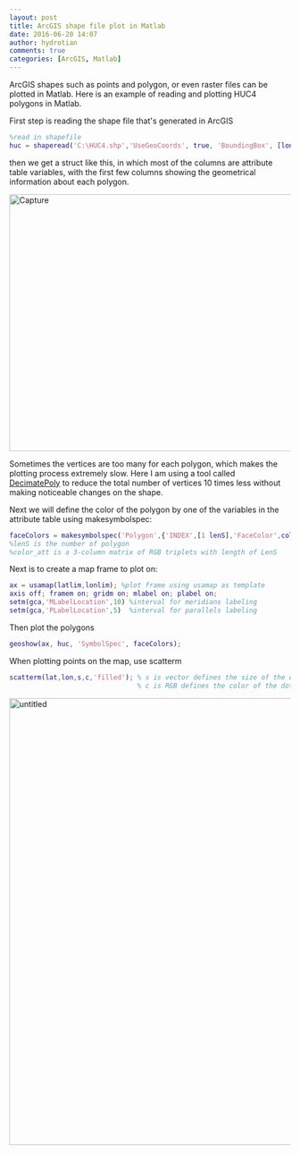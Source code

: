 ```yaml
---
layout: post
title: ArcGIS shape file plot in Matlab
date: 2016-06-20 14:07
author: hydrotian
comments: true
categories: [ArcGIS, Matlab]
---
```

ArcGIS shapes such as points and polygon, or even raster files can be plotted in Matlab. Here is an example of reading and plotting HUC4 polygons in Matlab.

First step is reading the shape file that's generated in ArcGIS
```matlab
%read in shapefile
huc = shaperead('C:\HUC4.shp','UseGeoCoords', true, 'BoundingBox', [lonlim', latlim']);
```
then we get a struct like this, in which most of the columns are attribute table variables, with the first few columns showing the geometrical information about each polygon.

<img class="alignnone size-full wp-image-1080" src="https://tianzhounote.files.wordpress.com/2016/06/capture.png" alt="Capture" width="646" height="460" />

Sometimes the vertices are too many for each polygon, which makes the plotting process extremely slow. Here I am using a tool called <a href="http://www.mathworks.com/matlabcentral/fileexchange/34639-decimate-polygon">DecimatePoly</a> to reduce the total number of vertices 10 times less without making noticeable changes on the shape.

Next we will define the color of the polygon by one of the variables in the attribute table using makesymbolspec:
```matlab
faceColors = makesymbolspec('Polygon',{'INDEX',[1 lenS],'FaceColor',color_att});
%lenS is the number of polygon
%color_att is a 3-column matrix of RGB triplets with length of LenS
```
Next is to create a map frame to plot on:
```matlab
ax = usamap(latlim,lonlim); %plot frame using usamap as template 
axis off; framem on; gridm on; mlabel on; plabel on;
setm(gca,'MLabelLocation',10) %interval for meridians labeling
setm(gca,'PLabelLocation',5)  %interval for parallels labeling
```
Then plot the polygons
```matlab
geoshow(ax, huc, 'SymbolSpec', faceColors);
```
When plotting points on the map, use scatterm
```matlab
scatterm(lat,lon,s,c,'filled'); % s is vector defines the size of the dots
                                % c is RGB defines the color of the dots
```
<img class="alignnone size-full wp-image-1126" src="https://tianzhounote.files.wordpress.com/2016/06/untitled.png" alt="untitled" width="1600" height="800" />
